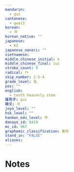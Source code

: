 ```yaml
---
mandarin:
  - guǐ
cantonese:
  - gwai3
korean:
  - 계
korean_native: ""
japanese:
  - KI
japanese_nanori: ""
vietnamese:
middle_chinese_initial: k
middle_chinese_final: iuɪ
stroke_count: 9
radical: 癶
skip_number: 2-5-4
grade_level: 名
pos: ""
english:
  - tenth heavenly stem
羅馬字: gui
韓文: 귀
joyo_level: ""
hsk_level: ""
hanmun_edu_level: 中
danayo_id: 8419
mc_id: 967
graphemic_classification: 象形
stand_in: "FALSE"
aliases:
---
```


# Notes
